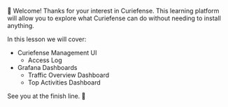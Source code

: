 👋 Welcome! Thanks for your interest in Curiefense. This learning platform will allow you to explore what Curiefense can do without needing to install anything. 

In this lesson we will cover:

* Curiefense Management UI
    * Access Log
* Grafana Dashboards
    * Traffic Overview Dashboard
    * Top Activities Dashboard

See you at the finish line. 🏁